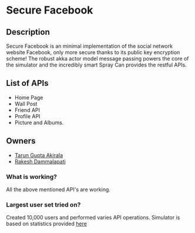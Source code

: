 # Secure Facebook #

## Description ##

Secure Facebook is an minimal implementation of the social network website Facebook, only more secure thanks to its public key encryption scheme! The robust akka actor model message passing powers the core of the simulator and the incredibly smart Spray Can provides the restful APIs.

## List of APIs ##
* Home Page
* Wall Post
* Friend API
* Profile API
* Picture and Albums.

## Owners ##
* [Tarun Gupta Akirala](https://github.com/guptat59) 
* [Rakesh Dammalapati ](https://bitbucket.org/rakeshdrk/)


### What is working?  ###
All the above mentioned API's are working. 

### Largest user set tried on? ###
Created 10,000 users and performed varies API operations. Simulator is based on statistics provided [here](https://zephoria.com/top-15-valuable-facebook-statistics/)
